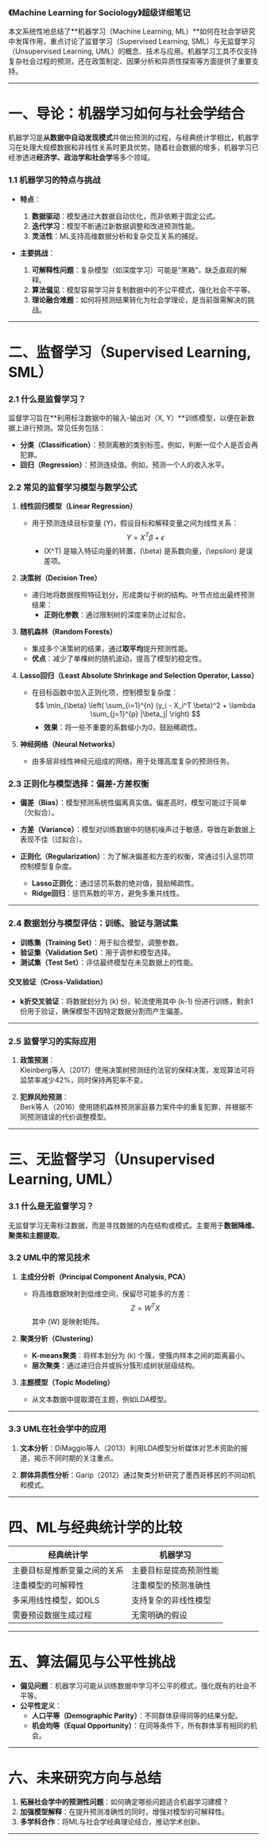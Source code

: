 ### **《Machine Learning for Sociology》超级详细笔记**  

本文系统性地总结了**机器学习（Machine Learning, ML）**如何在社会学研究中发挥作用，重点讨论了监督学习（Supervised Learning, SML）与无监督学习（Unsupervised Learning, UML）的概念、技术与应用。机器学习工具不仅支持复杂社会过程的预测，还在政策制定、因果分析和异质性探索等方面提供了重要支持。  

---

# **一、导论：机器学习如何与社会学结合**  
机器学习是**从数据中自动发现模式**并做出预测的过程，与经典统计学相比，机器学习在处理大规模数据和非线性关系时更具优势。随着社会数据的增多，机器学习已经渗透进**经济学、政治学和社会学**等多个领域。

### **1.1 机器学习的特点与挑战**  
- **特点**：
  1. **数据驱动**：模型通过大数据自动优化，而非依赖于固定公式。
  2. **迭代学习**：模型不断通过新数据调整和改进预测性能。
  3. **灵活性**：ML支持高维数据分析和复杂交互关系的捕捉。

- **主要挑战**：
  1. **可解释性问题**：复杂模型（如深度学习）可能是“黑箱”，缺乏直观的解释。
  2. **算法偏见**：模型容易学习并复制数据中的不公平模式，强化社会不平等。
  3. **理论融合难题**：如何将预测结果转化为社会学理论，是当前亟需解决的挑战。

---

# **二、监督学习（Supervised Learning, SML）**

### **2.1 什么是监督学习？**  
监督学习旨在**利用标注数据中的输入-输出对（X, Y）**训练模型，以便在新数据上进行预测。常见任务包括：  
- **分类（Classification）**：预测离散的类别标签。例如，判断一位个人是否会再犯罪。  
- **回归（Regression）**：预测连续值。例如，预测一个人的收入水平。  

### **2.2 常见的监督学习模型与数学公式**  

1. **线性回归模型（Linear Regression）**  
   - 用于预测连续目标变量 \(Y\)，假设目标和解释变量之间为线性关系：
     $$
     Y = X^T \beta + \epsilon
     $$
     - \(X^T\) 是输入特征向量的转置，\(\beta\) 是系数向量，\(\epsilon\) 是误差项。

2. **决策树（Decision Tree）**  
   - 递归地将数据按照特征划分，形成类似于树的结构。叶节点给出最终预测结果：
     - **正则化参数**：通过限制树的深度来防止过拟合。

3. **随机森林（Random Forests）**  
   - 集成多个决策树的结果，通过**取平均**提升预测性能。  
   - **优点**：减少了单棵树的随机波动，提高了模型的稳定性。

4. **Lasso回归（Least Absolute Shrinkage and Selection Operator, Lasso）**  
   - 在目标函数中加入正则化项，控制模型复杂度：
     $$
     \min_{\beta} \left( \sum_{i=1}^{n} (y_i - X_i^T \beta)^2 + \lambda \sum_{j=1}^{p} |\beta_j| \right)
     $$
     - **效果**：将一些不重要的系数缩小为0，鼓励稀疏性。

5. **神经网络（Neural Networks）**  
   - 由多层非线性神经元组成的网络，用于处理高度复杂的预测任务。

### **2.3 正则化与模型选择：偏差-方差权衡**  
- **偏差（Bias）**：模型预测系统性偏离真实值。偏差高时，模型可能过于简单（欠拟合）。  
- **方差（Variance）**：模型对训练数据中的随机噪声过于敏感，导致在新数据上表现不佳（过拟合）。  

- **正则化（Regularization）**：为了解决偏差和方差的权衡，常通过引入惩罚项控制模型复杂度。  
  - **Lasso正则化**：通过惩罚系数的绝对值，鼓励稀疏性。  
  - **Ridge回归**：惩罚系数的平方，避免多重共线性。

---

### **2.4 数据划分与模型评估：训练、验证与测试集**  
- **训练集（Training Set）**：用于拟合模型，调整参数。  
- **验证集（Validation Set）**：用于调参和模型选择。  
- **测试集（Test Set）**：评估最终模型在未见数据上的性能。

#### **交叉验证（Cross-Validation）**  
- **k折交叉验证**：将数据划分为 \(k\) 份，轮流使用其中 \(k-1\) 份进行训练，剩余1份用于验证，确保模型不因特定数据分割而产生偏差。

---

### **2.5 监督学习的实际应用**  
1. **政策预测**：  
   Kleinberg等人（2017）使用决策树预测纽约法官的保释决策，发现算法可将监禁率减少42%，同时保持再犯率不变。

2. **犯罪风险预测**：  
   Berk等人（2016）使用随机森林预测家庭暴力案件中的重复犯罪，并根据不同预测错误的代价调整模型。

---

# **三、无监督学习（Unsupervised Learning, UML）**

### **3.1 什么是无监督学习？**  
无监督学习无需标注数据，而是寻找数据的内在结构或模式。主要用于**数据降维、聚类和主题提取**。

### **3.2 UML中的常见技术**  

1. **主成分分析（Principal Component Analysis, PCA）**  
   - 将高维数据映射到低维空间，保留尽可能多的方差：
     $$
     Z = W^T X
     $$
     其中 \(W\) 是映射矩阵。

2. **聚类分析（Clustering）**  
   - **K-means聚类**：将样本划分为 \(k\) 个簇，使簇内样本之间的距离最小。  
   - **层次聚类**：通过递归合并或拆分簇形成树状层级结构。

3. **主题模型（Topic Modeling）**  
   - 从文本数据中提取潜在主题，例如LDA模型。

---

### **3.3 UML在社会学中的应用**  
1. **文本分析**：DiMaggio等人（2013）利用LDA模型分析媒体对艺术资助的报道，揭示不同时期的关注重点。

2. **群体异质性分析**：Garip（2012）通过聚类分析研究了墨西哥移民的不同动机和模式。

---

# **四、ML与经典统计学的比较**  

| **经典统计学**               | **机器学习**           |
| ---------------------------- | ---------------------- |
| 主要目标是推断变量之间的关系 | 主要目标是提高预测性能 |
| 注重模型的可解释性           | 注重模型的预测准确性   |
| 多采用线性模型，如OLS        | 支持复杂的非线性模型   |
| 需要预设数据生成过程         | 无需明确的假设         |

---

# **五、算法偏见与公平性挑战**  
- **偏见问题**：机器学习可能从训练数据中学习不公平的模式，强化既有的社会不平等。
- **公平性定义**：
  - **人口平等（Demographic Parity）**：不同群体获得同等的结果分配。  
  - **机会均等（Equal Opportunity）**：在同等条件下，所有群体享有相同的机会。

---

# **六、未来研究方向与总结**

1. **拓展社会学中的预测性问题**：如何确定哪些问题适合机器学习建模？  
2. **加强模型解释**：在提升预测准确性的同时，增强对模型的可解释性。  
3. **多学科合作**：将ML与社会学经典理论结合，推动学术创新。

---

